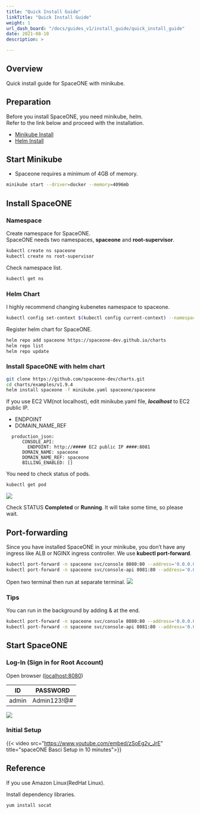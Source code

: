 ```yaml
---
title: "Quick Install Guide"
linkTitle: "Quick Install Guide"
weight: 1
url_dash_board: "/docs/guides_v1/install_guide/quick_install_guide"
date: 2021-08-10
description: >

---
```


## Overview
Quick install guide for SpaceONE with minikube.

## Preparation
Before you install SpaceONE, you need minikube, helm. <br>
Refer to the link below and proceed with the installation.

* [Minikube Install](https://minikube.sigs.k8s.io/docs/start/)
* [Helm Install](https://helm.sh/docs/intro/install/)


## Start Minikube
- Spaceone requires a minimum of 4GB of memory.
~~~bash
minikube start --driver=docker --memory=4096mb
~~~

## Install SpaceONE

### Namespace
Create namespace for SpaceONE.<br>
SpaceONE needs two namespaces, **spaceone** and **root-supervisor**.
~~~bash
kubectl create ns spaceone
kubectl create ns root-supervisor
~~~

Check namespace list.
~~~bash
kubectl get ns
~~~

### Helm Chart
I highly recommend changing kubenetes namespace to spaceone.
~~~bash
kubectl config set-context $(kubectl config current-context) --namespace spaceone
~~~

Register helm chart for SpaceONE.
~~~bash
helm repo add spaceone https://spaceone-dev.github.io/charts
helm repo list
helm repo update
~~~

### Install SpaceONE with helm chart
~~~bash
git clone https://github.com/spaceone-dev/charts.git
cd charts/examples/v1.9.4
helm install spaceone -f minikube.yaml spaceone/spaceone
~~~

If you use EC2 VM(not localhost), edit minikube.yaml file, ***localhost*** to EC2 public IP.

* ENDPOINT
* DOMAIN_NAME_REF

~~~
  production_json:
      CONSOLE_API:
        ENDPOINT: http://##### EC2 public IP ####:8081
      DOMAIN_NAME: spaceone
      DOMAIN_NAME_REF: spaceone
      BILLING_ENABLED: []
~~~

You need to check status of pods.
~~~bash
kubectl get pod
~~~
![](/docs/setup_operation/quick_install/quick_install_img/quick_install_image_01.png)

Check STATUS **Completed** or **Running**.
It will take some time, so please wait.

## Port-forwarding
Since you have installed SpaceONE in your minikube, you don’t have any ingress like ALB or NGINX ingress controller.
We use **kubectl port-forward**.

~~~bash
kubectl port-forward -n spaceone svc/console 8080:80 --address='0.0.0.0'
kubectl port-forward -n spaceone svc/console-api 8081:80 --address='0.0.0.0'
~~~

Open two terminal then run at separate terminal.
![](/docs/setup_operation/quick_install/quick_install_img/quick_install_image_02.png)

### Tips
You can run in the background by adding & at the end.

~~~bash
kubectl port-forward -n spaceone svc/console 8080:80 --address='0.0.0.0' &
kubectl port-forward -n spaceone svc/console-api 8081:80 --address='0.0.0.0' &
~~~

## Start SpaceONE

### Log-In (Sign in for Root Account)
Open browser
([localhost:8080](http://localhost:8080))

| ID | PASSWORD |
|---|---|
| admin | Admin123!@# |

![](/docs/setup_operation/quick_install/quick_install_img/quick_install_image_03.png)

### Initial Setup
{{< video src="https://www.youtube.com/embed/zSoEg2v_JrE" title="spaceONE Basci Setup in 10 minutes">}}

## Reference

If you use Amazon Linux(RedHat Linux).

Install dependency libraries.
~~~
yum install socat
~~~
